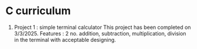 # C curriculum
1) Project 1 : simple terminal calculator
  This project has been completed on 3/3/2025.
  Features : 2 no. addition, subtraction, multiplication, division in the terminal with acceptable designing.
